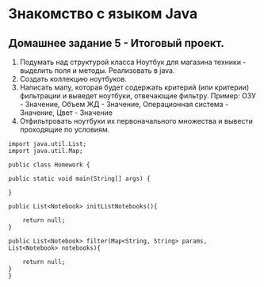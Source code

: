 # Знакомство с языком Java

## Домашнее задание 5 - Итоговый проект.

1. Подумать над структурой класса Ноутбук для магазина техники - выделить поля и методы. Реализовать в java.
2. Создать коллекцию ноутбуков.
3. Написать мапу, которая будет содержать критерий (или критерии) фильтрации и выведет ноутбуки, отвечающие фильтру.
Пример: ОЗУ - Значение, Объем ЖД - Значение, Операционная система - Значение, Цвет - Значение
4. Отфильтровать ноутбуки их первоначального множества и вывести проходящие по условиям.

```
import java.util.List;
import java.util.Map;

public class Homework {

public static void main(String[] args) {

}

public List<Notebook> initListNotebooks(){

    return null;
}

public List<Notebook> filter(Map<String, String> params, List<Notebook> notebooks){

    return null;
}
}
```
